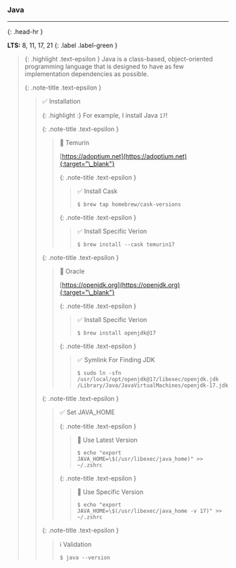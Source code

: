 ### Java
<hr>{: .head-hr }

**LTS:** 8, 11, 17, 21
{: .label .label-green }

> {: .highlight .text-epsilon }
> Java is a class-based, object-oriented programming language that is designed to have as few implementation dependencies as possible.
>
>
> {: .note-title .text-epsilon } 
>> ✅ Installation
>>
>> {: .highlight :}
>> For example, I install Java `17`!
>>
>> {: .note-title .text-epsilon } 
>>> 🔘 Temurin
>>>
>>> [https://adoptium.net](https://adoptium.net){:target="\_blank"}
>>>
>>>
>>> {: .note-title .text-epsilon } 
>>>> ✅ Install Cask
>>>>
>>>> `$ brew tap homebrew/cask-versions`
>>>
>>>
>>> {: .note-title .text-epsilon } 
>>>> ✅ Install Specific Verion
>>>>
>>>> `$ brew install --cask temurin17`
>>
>>
>> {: .note-title .text-epsilon }
>>> 🔘 Oracle
>>>
>>> [https://openjdk.org](https://openjdk.org){:target="\_blank"}
>>>
>>>
>>> {: .note-title .text-epsilon } 
>>>> ✅ Install Specific Verion
>>>>
>>>> `$ brew install openjdk@17`
>>>
>>>
>>> {: .note-title .text-epsilon } 
>>>> ✅ Symlink For Finding JDK
>>>>
>>>> `$ sudo ln -sfn /usr/local/opt/openjdk@17/libexec/openjdk.jdk /Library/Java/JavaVirtualMachines/openjdk-17.jdk`
>>
>>
>> {: .note-title .text-epsilon }
>>> ✅ Set JAVA_HOME
>>>
>>> {: .note-title .text-epsilon }
>>>> 🔘 Use Latest Version
>>>>
>>>> `$ echo "export JAVA_HOME=\$(/usr/libexec/java_home)" >> ~/.zshrc`
>>>
>>>
>>> {: .note-title .text-epsilon }
>>>> 🔘 Use Specific Version
>>>>
>>>> `$ echo "export JAVA_HOME=\$(/usr/libexec/java_home -v 17)" >> ~/.zshrc`
>>
>>
>> {: .note-title .text-epsilon }
>>> ℹ️ Validation
>>>
>>> `$ java --version`
